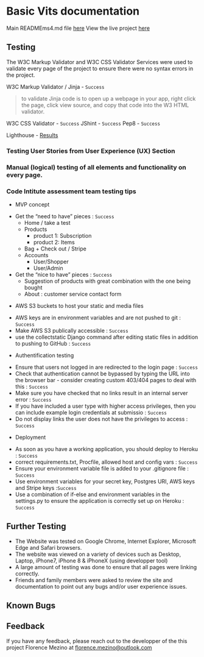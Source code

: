 # Basic Vits documentation

Main READMEms4.md file [here]()
View the live project [here]()

## Testing 

The W3C Markup Validator and W3C CSS Validator Services were used to validate every page of the project to ensure there were no syntax errors in the project.

W3C Markup Validator  / Jinja - `Success` 
> to validate Jinja code is to open up a webpage in your app, right click the page, click view source, and copy that code into the W3 HTML validator.

W3C CSS Validator - `Success`
JShint - `Success`
Pep8 - `Success`

Lighthouse - [Results](static/assets/testing/lighthousems3_results.png)

### Testing User Stories from User Experience (UX) Section

### Manual (logical) testing of all elements and functionality on every page.

###  Code Intitute assessment team testing tips

* MVP concept
- Get the “need to have” pieces : `Success`
    - Home / take a test
    - Products
        - product 1: Subscription 
        - product 2: Items
    - Bag  + Check out / Stripe
    - Accounts
        - User/Shopper
        - User/Admin
- Get the “nice to have” pieces : `Success`
    - Suggestion of products with great combination with the one being bought
    - About : customer service contact form

* AWS S3 buckets to host your static and media files
- AWS keys are in environment variables and are not pushed to git : `Success`
- Make AWS S3 publically accessible : `Success`
- use the collectstatic Django command after editing static files in addition to pushing to GitHub : `Success`

* Authentification testing
- Ensure that users not logged in are redirected to the login page : `Success`
- Check that authentication cannot be bypassed by typing the URL into the browser bar -  consider creating custom 403/404 pages to deal with this : `Success`
- Make sure you have checked that no links result in an internal server error : `Success`
- If you have included a user type with higher access privileges, then you can include example login credentials at submissio : `Success`
- Do not display links the user does not have the privileges to access : `Success`

*  Deployment
- As soon as you have a working application, you should deploy to Heroku : `Success`
- correct requirements.txt, Procfile, allowed host and config vars : `Success`
- Ensure your environment variable file is added to your .gitignore file : `Success`
- Use environment variables for your secret key, Postgres URI, AWS keys and Stripe keys :`Success`
- Use a combination of if-else and environment variables in the settings.py to ensure the application is correctly set up on Heroku : `Success`



## Further Testing

* The Website was tested on Google Chrome, Internet Explorer, Microsoft Edge and Safari browsers.
* The website was viewed on a variety of devices such as Desktop, Laptop, iPhone7, iPhone 8 & iPhoneX (using developper tool)
* A large amount of testing was done to ensure that all pages were linking correctly.
* Friends and family members were asked to review the site and documentation to point out any bugs and/or user experience issues.

## Known Bugs

## Feedback

If you have any feedback, please reach out to the developper of the this project Florence Mezino at florence.mezino@outlook.com 